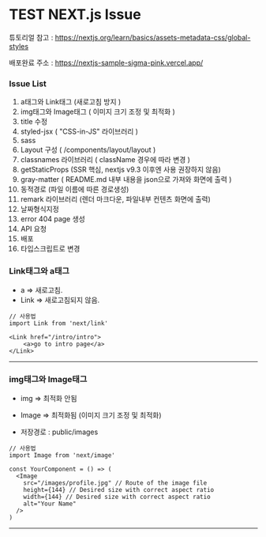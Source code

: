 # TEST NEXT.js Issue

튜토리얼 참고 : https://nextjs.org/learn/basics/assets-metadata-css/global-styles

배포완료 주소 : https://nextjs-sample-sigma-pink.vercel.app/

### Issue List

1. a태그와 Link태그 (새로고침 방지 )
2. img태그와 Image태그 ( 이미지 크기 조정 및 최적화 )
3. title 수정
4. styled-jsx ( "CSS-in-JS" 라이브러리 )
5. sass
6. Layout 구성 ( /components/layout/layout )
7. classnames 라이브러리 ( className 경우에 따라 변경 )
8. getStaticProps (SSR 핵심, nextjs v9.3 이후엔 사용 권장하지 않음)
9. gray-matter ( README.md 내부 내용을 json으로 가져와 화면에 출력 )
10. 동적경로 (파일 이름에 따른 경로생성)
11. remark 라이브러리 (렌더 마크다운, 파일내부 컨텐츠 화면에 출력)
12. 날짜형식지정
13. error 404 page 생성
14. API 요청
15. 배포
16. 타입스크립트로 변경

### Link태그와 a태그

- a => 새로고침.
- Link => 새로고침되지 않음.

```
// 사용법
import Link from 'next/link'

<Link href="/intro/intro">
    <a>go to intro page</a>
</Link>
```

---

### img태그와 Image태그

- img => 최적화 안됨
- Image => 최적화됨 (이미지 크기 조정 및 최적화)

- 저장경로 : public/images

```
// 사용법
import Image from 'next/image'

const YourComponent = () => (
  <Image
    src="/images/profile.jpg" // Route of the image file
    height={144} // Desired size with correct aspect ratio
    width={144} // Desired size with correct aspect ratio
    alt="Your Name"
  />
)
```

---

### <title> 수정

```
// 경로
import Head from 'next/head'

<Head>
    <title>DH NextJS</title>
    <link rel="icon" href="/favicon.ico" />
</Head>
```

---

### styled-jsx ( "CSS-in-JS" 라이브러리 )

```
return (
    <>
        <div className="test">
        </div>

        <style jsx>{`
            .test {

            }
        `}</style>

    </>
)
```

---

### sass

```
// 설치
npm install sass

scss파일은 _app.js에서import해야 먹힘.
```

---

### Layout 구성 ( /components/layout/layout )

```
// 생성
export default function Layout({ children }) {
  return <div>{children}</div>
}
```

```
// 사용
import Layout from '../../components/layout'

<Layout>
    <Head>
    <title>First Post</title>
    </Head>
    <h1>First Post</h1>
    ...
</Layout>
```

### classnames 라이브러리 ( className 경우에 따라 변경 )

```
// 설치
yarn add classnames

// 사용
import cn from 'classnames'

return (
  <div
    className={cn({
      [styles.success]: type === 'success',
      [styles.error]: type === 'error'
    })}
  >
    {children}
  </div>
)
```

### getStaticProps (SSR 핵심)

참고 : https://nextjs.org/docs/basic-features/data-fetching#getstaticprops-static-generation

- 이 안에서 axios등으로 미리 호출하면 빌드전에 데이터 호출 가능하다.

### 동적경로 (파일이름에 따른 경로 생성)

1. 폴더 내의 모든 filename을 가져옴 ( /lib/posts => postsDirectory )
2. 파일의 확장자명을 빼고, 경로로 사용할 이름을 배열에 저장 ( /lib/posts => getAllPostIds )
3. /pages/posts/[id].js 에서 getStaticProps에 postData 저장
4. 같은 파일 내 Post 컴포넌트에서 가져온 postData 출력

- 확인용 링크
  http://localhost:3000/posts/ssg-ssr
  http://localhost:3000/posts/pre-rendering

그 외 동적경로 세부정보 확인 : https://nextjs.org/learn/basics/dynamic-routes/dynamic-routes-details

### remark 라이브러리 (렌더 마크다운, 파일내부 컨텐츠 화면에 출력)

```
npm install remark remark-html
```

getPostData, getStaticProps, Post 업데이트

### 날짜형식지정

```
// 설치
npm install date-fns

// 사용
import { parseISO, format } from 'date-fns'
export default function Date({ dateString }) {
  const date = parseISO(dateString)
  return <time dateTime={dateString}>{format(date, 'LLLL d, yyyy')}</time>
}

<Date dateString={date} />
```

### error 404 page 생성

pages/404/js

### API 요청

[1] 경로 생성
/pages/api/hello.js 확인

req 문서 : https://nodejs.org/api/http.html#http_class_http_incomingmessage
res 문서 : https://nodejs.org/api/http.html#http_class_http_serverresponse

[2] getStaticProps에서 API 조회하기

- 브라우저가 아닌 Node 상에서 API 를 조회해야 하기 때문에, fetch 는 쓸수 없고, node-fetch 를 써야한다.

```
import fetch from ‘node-fetch’;
```

참고 : https://pks2974.medium.com/nextjs-%EB%A1%9C-static-site-%EB%A7%8C%EB%93%A4%EA%B8%B0-f9ab83f29e7

### 배포

[1] git repository 배포

1. Vercel 계정 : https://vercel.com/signup
2. git repository 자동검색 됨, 배포할 프로젝트 import
3. 내용 작성 후 deploy버튼 클릭 => bulid => 배포완료 (visit버튼을 통해 확인)

[2] 기타 호스팅 옵션 배포방법 (그냥 기본인 build 폴더를 만들어서 해당 호스팅 위치에 넣는 방법임)

package.json

```json
{
  "scripts": {
    "dev": "next",
    "build": "next build",
    "start": "next start"
  }
}

1. npm run build
2. npm run start
3. build폴더 호스팅 폴더에 넣기
```

### 타입스크립트로 변경

참고 : https://nextjs.org/learn/excel/typescript/create-tsconfig
